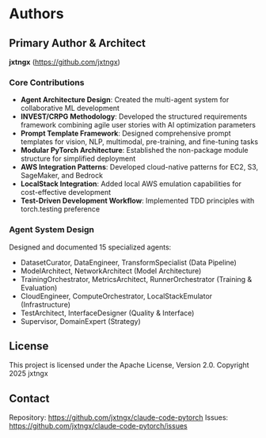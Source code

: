 # Authors

## Primary Author & Architect

**jxtngx** (https://github.com/jxtngx)

### Core Contributions

- **Agent Architecture Design**: Created the multi-agent system for collaborative ML development
- **INVEST/CRPG Methodology**: Developed the structured requirements framework combining agile user stories with AI optimization parameters
- **Prompt Template Framework**: Designed comprehensive prompt templates for vision, NLP, multimodal, pre-training, and fine-tuning tasks
- **Modular PyTorch Architecture**: Established the non-package module structure for simplified deployment
- **AWS Integration Patterns**: Developed cloud-native patterns for EC2, S3, SageMaker, and Bedrock
- **LocalStack Integration**: Added local AWS emulation capabilities for cost-effective development
- **Test-Driven Development Workflow**: Implemented TDD principles with torch.testing preference

### Agent System Design

Designed and documented 15 specialized agents:
- DatasetCurator, DataEngineer, TransformSpecialist (Data Pipeline)
- ModelArchitect, NetworkArchitect (Model Architecture)
- TrainingOrchestrator, MetricsArchitect, RunnerOrchestrator (Training & Evaluation)
- CloudEngineer, ComputeOrchestrator, LocalStackEmulator (Infrastructure)
- TestArchitect, InterfaceDesigner (Quality & Interface)
- Supervisor, DomainExpert (Strategy)

## License

This project is licensed under the Apache License, Version 2.0.
Copyright 2025 jxtngx

## Contact

Repository: https://github.com/jxtngx/claude-code-pytorch
Issues: https://github.com/jxtngx/claude-code-pytorch/issues